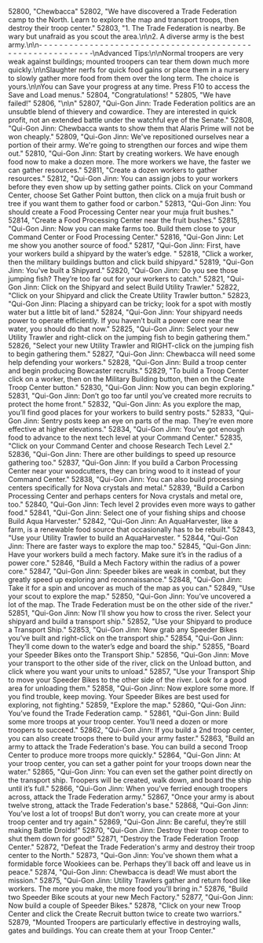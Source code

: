 ﻿52800, "Chewbacca"
52802, "We have discovered a Trade Federation camp to the North. Learn to explore the map and transport troops, then destroy their troop center."
52803, "1. The Trade Federation is nearby.  Be wary but unafraid as you scout the area.\n\n2. A diverse army is the best army.\n\n- - - - - - - - - - - - - - - - - - - - - - - - - - - - - - - - - - - - - - - - - - - - - - - - - - - - - - - - - - -\nAdvanced Tips:\n\nNormal troopers are very weak against buildings; mounted troopers can tear them down much more quickly.\n\nSlaughter nerfs for quick food gains or place them in a nursery to slowly gather more food from them over the long term. The choice is yours.\n\nYou can Save your progress at any time.  Press F10 to access the Save and Load menus."
52804, "Congratulations!  "
52805, "We have failed!"
52806, "\n\n"
52807, "Qui-Gon Jinn: Trade Federation politics are an unsubtle blend of thievery and cowardice.  They are interested in quick profit, not an extended battle under the watchful eye of the Senate."
52808, "Qui-Gon Jinn: Chewbacca wants to show them that Alaris Prime will not be won cheaply."
52809, "Qui-Gon Jinn: We've repositioned ourselves near a portion of their army.  We're going to strengthen our forces and wipe them out."
52810, "Qui-Gon Jinn: Start by creating workers.  We have enough food now to make a dozen more.  The more workers we have, the faster we can gather resources."
52811, "Create a dozen workers to gather resources."
52812, "Qui-Gon Jinn: You can assign jobs to your workers before they even show up by setting gather points.  Click on your Command Center, choose Set Gather Point button, then click on a muja fruit bush or tree if you want them to gather food or carbon."
52813, "Qui-Gon Jinn: You should create a Food Processing Center near your muja fruit bushes."
52814, "Create a Food Processing Center near the fruit bushes."
52815, "Qui-Gon Jinn: Now you can make farms too.  Build them close to your Command Center or Food Processing Center."
52816, "Qui-Gon Jinn: Let me show you another source of food."
52817, "Qui-Gon Jinn: First, have your workers build a shipyard by the water’s edge.  "
52818, "Click a worker, then the military buildings button and click build shipyard."
52819, "Qui-Gon Jinn: You've built a Shipyard."
52820, "Qui-Gon Jinn: Do you see those jumping fish?  They’re too far out for your workers to catch."
52821, "Qui-Gon Jinn: Click on the Shipyard and select Build Utility Trawler."
52822, "Click on your Shipyard and click the Create Utility Trawler button."
52823, "Qui-Gon Jinn: Placing a shipyard can be tricky; look for a spot with mostly water but a little bit of land."
52824, "Qui-Gon Jinn: Your shipyard needs power to operate efficiently. If you haven’t built a power core near the water, you should do that now."
52825, "Qui-Gon Jinn: Select your new Utility Trawler and right-click on the jumping fish to begin gathering them."
52826, "Select your new Utility Trawler and RIGHT-click on the jumping fish to begin gathering them."
52827, "Qui-Gon Jinn: Chewbacca will need some help defending your workers."
52828, "Qui-Gon Jinn: Build a troop center and begin producing Bowcaster recruits."
52829, "To build a Troop Center click on a worker, then on the Military Building button, then on the Create Troop Center button."
52830, "Qui-Gon Jinn: Now you can begin exploring."
52831, "Qui-Gon Jinn: Don’t go too far until you’ve created more recruits to protect the home front."
52832, "Qui-Gon Jinn: As you explore the map, you’ll find good places for your workers to build sentry posts."
52833, "Qui-Gon Jinn: Sentry posts keep an eye on parts of the map.  They’re even more effective at higher elevations."
52834, "Qui-Gon Jinn: You’ve got enough food to advance to the next tech level at your Command Center."
52835, "Click on your Command Center and choose Research Tech Level 2."
52836, "Qui-Gon Jinn: There are other buildings to speed up resource gathering too."
52837, "Qui-Gon Jinn: If you build a Carbon Processing Center near your woodcutters, they can bring wood to it instead of your Command Center."
52838, "Qui-Gon Jinn: You can also build processing centers specifically for Nova crystals and metal."
52839, "Build a Carbon Processing Center and perhaps centers for Nova crystals and metal ore, too."
52840, "Qui-Gon Jinn: Tech level 2 provides even more ways to gather food."
52841, "Qui-Gon Jinn: Select one of your fishing ships and choose Build Aqua Harvester."
52842, "Qui-Gon Jinn: An AquaHarvester, like a farm, is a renewable food source that occasionally has to be rebuilt."
52843, "Use your Utility Trawler to build an AquaHarvester.  "
52844, "Qui-Gon Jinn: There are faster ways to explore the map too."
52845, "Qui-Gon Jinn: Have your workers build a mech factory.  Make sure it’s in the radius of a power core."
52846, "Build a Mech Factory within the radius of a power core."
52847, "Qui-Gon Jinn: Speeder bikes are weak in combat, but they greatly speed up exploring and reconnaissance."
52848, "Qui-Gon Jinn: Take it for a spin and uncover as much of the map as you can."
52849, "Use your scout to explore the map."
52850, "Qui-Gon Jinn: You’ve uncovered a lot of the map.  The Trade Federation must be on the other side of the river."
52851, "Qui-Gon Jinn: Now I’ll show you how to cross the river.  Select your shipyard and build a transport ship."
52852, "Use your Shipyard to produce a Transport Ship."
52853, "Qui-Gon Jinn: Now grab any Speeder Bikes you’ve built and right-click on the transport ship."
52854, "Qui-Gon Jinn: They’ll come down to the water’s edge and board the ship."
52855, "Board your Speeder Bikes onto the Transport Ship."
52856, "Qui-Gon Jinn: Move your transport to the other side of the river, click on the Unload button, and click where you want your units to unload."
52857, "Use your Transport Ship to move your Speeder Bikes to the other side of the river.  Look for a good area for unloading them."
52858, "Qui-Gon Jinn: Now explore some more.  If you find trouble, keep moving.  Your Speeder Bikes are best used for exploring, not fighting."
52859, "Explore the map."
52860, "Qui-Gon Jinn: You’ve found the Trade Federation camp. "
52861, "Qui-Gon Jinn: Build some more troops at your troop center. You’ll need a dozen or more troopers to succeed."
52862, "Qui-Gon Jinn: If you build a 2nd troop center, you can also create troops there to build your army faster."
52863, "Build an army to attack the Trade Federation's base.  You can build a second Troop Center to produce more troops more quickly."
52864, "Qui-Gon Jinn: At your troop center, you can set a gather point for your troops down near the water."
52865, "Qui-Gon Jinn: You can even set the gather point directly on the transport ship.  Troopers will be created, walk down, and board the ship until it’s full."
52866, "Qui-Gon Jinn: When you’ve ferried enough troopers across, attack the Trade Federation army."
52867, "Once your army is about twelve strong, attack the Trade Federation's base."
52868, "Qui-Gon Jinn: You’ve lost a lot of troops!  But don’t worry, you can create more at your troop center and try again."
52869, "Qui-Gon Jinn: Be careful, they’re still making Battle Droids!"
52870, "Qui-Gon Jinn: Destroy their troop center to shut them down for good!"
52871, "Destroy the Trade Federation Troop Center."
52872, "Defeat the Trade Federation's army and destroy their troop center to the North."
52873, "Qui-Gon Jinn: You've shown them what a formidable force Wookiees can be.  Perhaps they'll back off and leave us in peace."
52874, "Qui-Gon Jinn: Chewbacca is dead!  We must abort the mission."
52875, "Qui-Gon Jinn: Utility Trawlers gather and return food like workers.  The more you make, the more food you'll bring in."
52876, "Build two Speeder Bike scouts at your new Mech Factory."
52877, "Qui-Gon Jinn: Now build a couple of Speeder Bikes."
52878, "Click on your new Troop Center and click the Create Recruit button twice to create two warriors."
52879, "Mounted Troopers are particularly effective in destroying walls, gates and buildings.  You can create them at your Troop Center."

